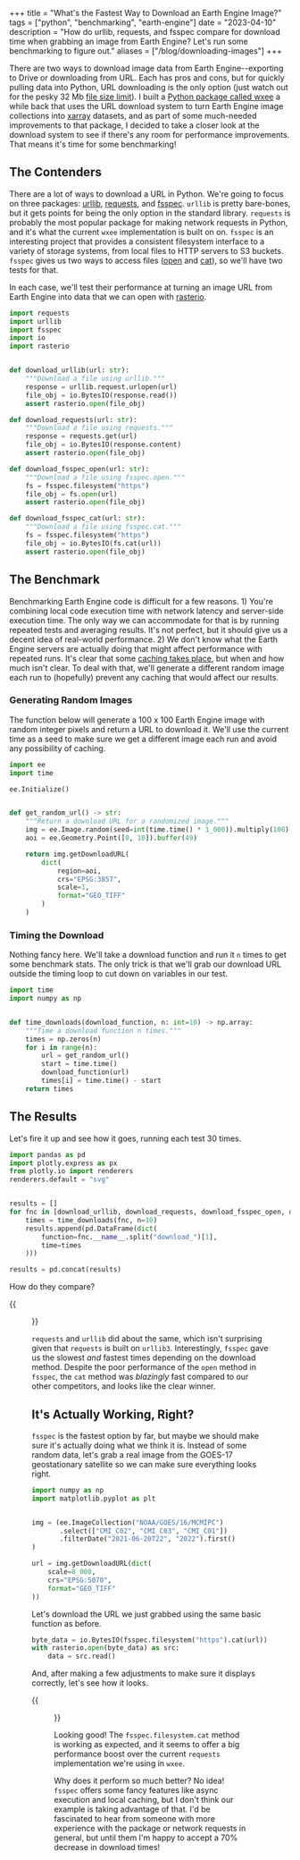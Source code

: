 +++
title = "What's the Fastest Way to Download an Earth Engine Image?"
tags = ["python", "benchmarking", "earth-engine"]
date = "2023-04-10"
description = "How do urllib, requests, and fsspec compare for download time when grabbing an image from Earth Engine? Let's run some benchmarking to figure out."
aliases = ["/blog/downloading-images"]
+++

There are two ways to download image data from Earth Engine--exporting to Drive or downloading from URL. Each has pros and cons, but for quickly pulling data into Python, URL downloading is the only option (just watch out for the pesky 32 Mb [file size limit](https://developers.google.com/earth-engine/apidocs/ee-image-getdownloadurl)). I built a [Python package called wxee](https://github.com/aazuspan/wxee) a while back that uses the URL download system to turn Earth Engine image collections into [xarray](https://xarray.dev/) datasets, and as part of some much-needed improvements to that package, I decided to take a closer look at the download system to see if there's any room for performance improvements. That means it's time for some benchmarking!

## The Contenders

There are a lot of ways to download a URL in Python. We're going to focus on three packages: [urllib](https://docs.python.org/3/library/urllib.html), [requests](https://requests.readthedocs.io/en/latest/), and [fsspec](https://github.com/fsspec/filesystem_spec). `urllib` is pretty bare-bones, but it gets points for being the only option in the standard library. `requests` is probably the most popular package for making network requests in Python, and it's what the current `wxee` implementation is built on on. `fsspec` is an interesting project that provides a consistent filesystem interface to a variety of storage systems, from local files to HTTP servers to S3 buckets. `fsspec` gives us two ways to access files ([open](https://filesystem-spec.readthedocs.io/en/latest/api.html#fsspec.open) and [cat](https://filesystem-spec.readthedocs.io/en/latest/async.html?highlight=asyncfilesystem#fsspec.asyn.AsyncFileSystem)), so we'll have two tests for that.

In each case, we'll test their performance at turning an image URL from Earth Engine into data that we can open with [rasterio](https://rasterio.readthedocs.io/en/stable/).


```python
import requests
import urllib
import fsspec
import io
import rasterio


def download_urllib(url: str):
    """Download a file using urllib."""
    response = urllib.request.urlopen(url)
    file_obj = io.BytesIO(response.read())
    assert rasterio.open(file_obj)

def download_requests(url: str):
    """Download a file using requests."""
    response = requests.get(url)
    file_obj = io.BytesIO(response.content)
    assert rasterio.open(file_obj)

def download_fsspec_open(url: str):
    """Download a file using fsspec.open."""
    fs = fsspec.filesystem("https")
    file_obj = fs.open(url)
    assert rasterio.open(file_obj)

def download_fsspec_cat(url: str):
    """Download a file using fsspec.cat."""
    fs = fsspec.filesystem("https")
    file_obj = io.BytesIO(fs.cat(url))
    assert rasterio.open(file_obj)
```

## The Benchmark

Benchmarking Earth Engine code is difficult for a few reasons. 1) You're combining local code execution time with network latency and server-side execution time. The only way we can accommodate for that is by running repeated tests and averaging results. It's not perfect, but it should give us a decent idea of real-world performance. 2) We don't know what the Earth Engine servers are actually doing that might affect performance with repeated runs. It's clear that some [caching takes place](https://developers.google.com/earth-engine/guides/usage), but when and how much isn't clear. To deal with that, we'll generate a different random image each run to (hopefully) prevent any caching that would affect our results.

### Generating Random Images

The function below will generate a 100 x 100 Earth Engine image with random integer pixels and return a URL to download it. We'll use the current time as a seed to make sure we get a different image each run and avoid any possibility of caching.


```python
import ee
import time

ee.Initialize()


def get_random_url() -> str:
    """Return a download URL for a randomized image."""
    img = ee.Image.random(seed=int(time.time() * 1_000)).multiply(100).uint8()
    aoi = ee.Geometry.Point([0, 10]).buffer(49)

    return img.getDownloadURL(
        dict(
            region=aoi,
            crs="EPSG:3857",
            scale=1,
            format="GEO_TIFF"
        )
    )
```

### Timing the Download

Nothing fancy here. We'll take a download function and run it `n` times to get some benchmark stats. The only trick is that we'll grab our download URL outside the timing loop to cut down on variables in our test.


```python
import time
import numpy as np


def time_downloads(download_function, n: int=10) -> np.array:
    """Time a download function n times."""
    times = np.zeros(n)
    for i in range(n):
        url = get_random_url()
        start = time.time()
        download_function(url)
        times[i] = time.time() - start
    return times
```

## The Results

Let's fire it up and see how it goes, running each test 30 times.


```python
import pandas as pd
import plotly.express as px
from plotly.io import renderers
renderers.default = "svg"


results = []
for fnc in [download_urllib, download_requests, download_fsspec_open, download_fsspec_cat]:
    times = time_downloads(fnc, n=10)
    results.append(pd.DataFrame(dict(
        function=fnc.__name__.split("download_")[1],
        time=times
    )))

results = pd.concat(results)
```

How do they compare?

{{<figure src="/images/posts/downloading_images/downloading_images_11_0.svg" alt="Download times by function">}}

`requests` and `urllib` did about the same, which isn't surprising given that `requests` is built on `urllib3`. Interestingly, `fsspec` gave us the slowest *and* fastest times depending on the download method. Despite the poor performance of the `open` method in `fsspec`, the `cat` method was *blazingly* fast compared to our other competitors, and looks like the clear winner.

## It's Actually Working, Right?

`fsspec` is the fastest option by far, but maybe we should make sure it's actually doing what we think it is. Instead of some random data, let's grab a real image from the GOES-17 geostationary satellite so we can make sure everything looks right.

```python
import numpy as np
import matplotlib.pyplot as plt


img = (ee.ImageCollection("NOAA/GOES/16/MCMIPC")
       .select(["CMI_C02", "CMI_C03", "CMI_C01"])
       .filterDate("2021-06-20T22", "2022").first()
)

url = img.getDownloadURL(dict(
    scale=8_000,
    crs="EPSG:5070",
    format="GEO_TIFF"
))
```

Let's download the URL we just grabbed using the same basic function as before.


```python
byte_data = io.BytesIO(fsspec.filesystem("https").cat(url))
with rasterio.open(byte_data) as src:
    data = src.read()
```

And, after making a few adjustments to make sure it displays correctly, let's see how it looks.

{{<figure src="/images/posts/downloading_images/downloading_images_18_1.png" alt="A satellite image of the United States.">}}

Looking good! The `fsspec.filesystem.cat` method is working as expected, and it seems to offer a big performance boost over the current `requests` implementation we're using in `wxee`. 

Why does it perform so much better? No idea! `fsspec` offers some fancy features like async execution and local caching, but I don't think our example is taking advantage of that. I'd be fascinated to hear from someone with more experience with the package or network requests in general, but until them I'm happy to accept a 70% decrease in download times!


